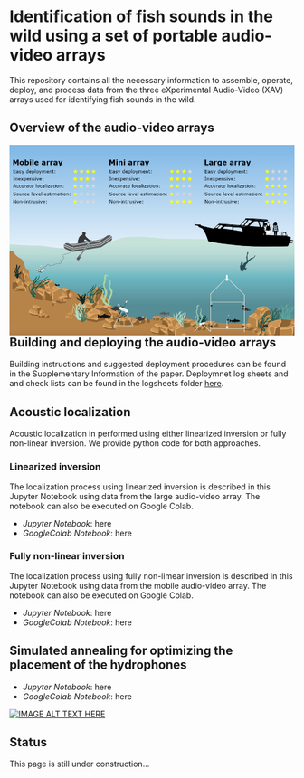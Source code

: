 # Identification of fish sounds in the wild using a set of portable audio-video arrays

This repository contains all the necessary information to assemble, operate, deploy, and process data from the three eXperimental Audio-Video (XAV) arrays used for identifying fish sounds in the wild.

## Overview of the audio-video arrays

<img src="images/Comparison_Summary.png"
     alt="XAVarrays"
     style="float: left; margin-right: 10px;" />

## Building and deploying the audio-video arrays
Building instructions and suggested deployment procedures can be found in the Supplementary Information of the paper. Deploymnet log sheets and and check lists can be found in the logsheets folder [here](https://github.com/xaviermouy/XAV-arrays/tree/main/logsheets/).


## Acoustic localization

Acoustic localization in performed using either linearized inversion or fully non-linear inversion. We provide python code for both approaches. 

### Linearized inversion
The localization process using linearized inversion is described in this Jupyter Notebook using data from the large audio-video array.
The notebook can also be executed on Google Colab.

* *Jupyter Notebook*: here
* *GoogleColab Notebook*: here

### Fully non-linear inversion
The localization process using fully non-limear inversion is described in this Jupyter Notebook using data from the mobile audio-video array.
The notebook can also be executed on Google Colab.

* *Jupyter Notebook*: here
* *GoogleColab Notebook*: here

## Simulated annealing for optimizing the placement of the hydrophones

* *Jupyter Notebook*: here
* *GoogleColab Notebook*: here

[![IMAGE ALT TEXT HERE](http://img.youtube.com/vi/bJMbtHWPlEg/0.jpg)](http://www.youtube.com/watch?v=bJMbtHWPlEg)

## Status
This page is still under construction...
 

